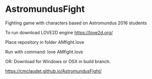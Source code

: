 # AstromundusFight
Fighting game with characters based on Astromundus 2016 students

To run download LOVE2D engine https://love2d.org/

Place repository in folder AMfight.love

Run with command: love AMfight.love

OR: Download for Windows or OSX in build branch.

https://cmclaudet.github.io/AstromundusFight/
